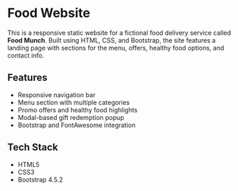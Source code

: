 # Food Website

This is a responsive static website for a fictional food delivery service called **Food Munch**. Built using HTML, CSS, and Bootstrap, the site features a landing page with sections for the menu, offers, healthy food options, and contact info.

## Features

- Responsive navigation bar
- Menu section with multiple categories
- Promo offers and healthy food highlights
- Modal-based gift redemption popup
- Bootstrap and FontAwesome integration

## Tech Stack

- HTML5
- CSS3
- Bootstrap 4.5.2
